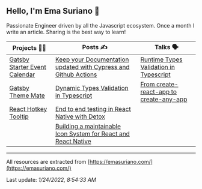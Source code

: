 ## Hello, I'm Ema Suriano 👋

Passionate Engineer driven by all the Javascript ecosystem. Once a month I write an article. Sharing is the best way to learn!


| Projects 👨‍💻 | Posts ✍️ | Talks 🗣 |
| --- | --- | --- |
| [Gatsby Starter Event Calendar](https://github.com/EmaSuriano/gatsby-starter-event-calendar) | [Keep your Documentation updated with Cypress and Github Actions](https://emasuriano.com/blog/Keep-your-Documentation-updated-with-Cypress-and-Github-Actions) | [Runtime Types Validation in Typescript](https://slides.com/emasuriano/runtime-types-validation-in-typescript) |
| [Gatsby Theme Mate](https://github.com/EmaSuriano/gatsby-theme-mate) | [Dynamic Types Validation in Typescript](https://emasuriano.com/blog/Dynamic-Types-Validation-in-Typescript) | [From create-react-app to create-any-app](https://from-cra-to-caa.netlify.app) |
| [React Hotkey Tooltip](https://github.com/EmaSuriano/react-hotkey-tooltip) | [End to end testing in React Native with Detox](https://emasuriano.com/blog/End-to-end-testing-in-React-Native-with-Detox) |  |
|  | [Building a maintainable Icon System for React and React Native](https://emasuriano.com/blog/Building-a-maintainable-Icon-System-for-React-and-React-Native) |  |

---

All resources are extracted from [https://emasuriano.com/](https://emasuriano.com/)

Last update: _1/24/2022, 8:54:33 AM_